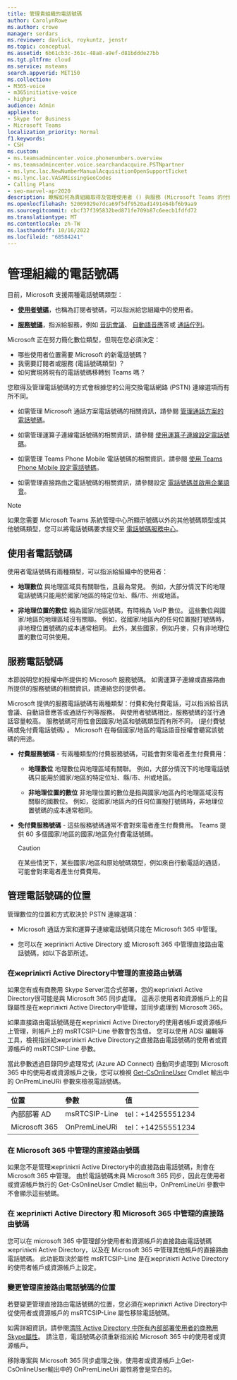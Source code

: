 ```yaml
---
title: 管理貴組織的電話號碼
author: CarolynRowe
ms.author: crowe
manager: serdars
ms.reviewer: davlick, roykuntz, jenstr
ms.topic: conceptual
ms.assetid: 6b61cb3c-361c-48a8-a9ef-d81bddde27bb
ms.tgt.pltfrm: cloud
ms.service: msteams
search.appverid: MET150
ms.collection:
- M365-voice
- m365initiative-voice
- highpri
audience: Admin
appliesto:
- Skype for Business
- Microsoft Teams
localization_priority: Normal
f1.keywords:
- CSH
ms.custom:
- ms.teamsadmincenter.voice.phonenumbers.overview
- ms.teamsadmincenter.voice.searchandacquire.PSTNpartner
- ms.lync.lac.NewNumberManualAcquisitionOpenSupportTicket
- ms.lync.lac.VASAMissingGeoCodes
- Calling Plans
- seo-marvel-apr2020
description: 瞭解如何為貴組織取得及管理使用者 () 與服務 (Microsoft Teams 的付費和免付費) 電話號碼。
ms.openlocfilehash: 52069029e7dca69f5df9520ad1491464bf6b9aa9
ms.sourcegitcommit: cbcf37f395832bed871fe709b87c6eecb1fdfd72
ms.translationtype: MT
ms.contentlocale: zh-TW
ms.lasthandoff: 10/16/2022
ms.locfileid: "68584241"
---
```

# <a name="manage-telephone-numbers-for-your-organization"></a>管理組織的電話號碼

目前，Microsoft 支援兩種電話號碼類型： 

- [**使用者號碼**](#user-telephone-numbers)，也稱為訂閱者號碼，可以指派給您組織中的使用者。

- [**服務號碼**](#service-telephone-numbers)，指派給服務，例如 [音訊會議](deploy-audio-conferencing-teams-landing-page.md)、 [自動語音應](plan-auto-attendant-call-queue.md)答或 [通話佇列](plan-auto-attendant-call-queue.md)。

Microsoft 正在努力簡化數位類型，但現在您必須決定：

- 哪些使用者位置需要 Microsoft 的新電話號碼？
- 我需要訂閱者或服務 (電話號碼類型) ？
- 如何實現將現有的電話號碼移轉到 Teams 嗎？

您取得及管理電話號碼的方式會根據您的公用交換電話網路 (PSTN) 連線選項而有所不同。

- 如需管理 Microsoft 通話方案電話號碼的相關資訊，請參閱 [管理通話方案的電話號碼](manage-phone-numbers-for-your-organization/manage-phone-numbers-for-your-organization.md)。

- 如需管理運算子連線電話號碼的相關資訊，請參閱 [使用運算子連線設定電話號碼](operator-connect-configure.md#set-up-phone-numbers)。

- 如需管理 Teams Phone Mobile 電話號碼的相關資訊，請參閱 [使用 Teams Phone Mobile 設定電話號碼](operator-connect-mobile-configure.md#set-up-phone-numbers)。

- 如需管理直接路由之電話號碼的相關資訊，請參閱設定 [電話號碼並啟用企業語音](direct-routing-enable-users.md#configure-the-phone-number-and-enable-enterprise-voice)。




> [!NOTE]
> 如果您需要 Microsoft Teams 系統管理中心所顯示號碼以外的其他號碼類型或其他號碼類型，您可以將電話號碼要求提交至 [電話號碼服務中心](https://pstnsd.powerappsportals.com/)。

## <a name="user-telephone-numbers"></a>使用者電話號碼

使用者電話號碼有兩種類型，可以指派給組織中的使用者：  
    
- **地理數位** 與地理區域具有關聯性，且最為常見。 例如，大部分情況下的地理電話號碼只能用於國家/地區的特定位址、縣/市、州或地區。
    
- **非地理位置的數位** 稱為國家/地區號碼，有時稱為 VoIP 數位。 這些數位與國家/地區的地理區域沒有關聯。 例如，從國家/地區內的任何位置撥打號碼時，非地理位置號碼的成本通常相同。 此外，某些國家，例如丹麥，只有非地理位置的數位可供使用。


## <a name="service-telephone-numbers"></a>服務電話號碼  

本節說明您的授權中所提供的 Microsoft 服務號碼。 如需運算子連線或直接路由所提供的服務號碼的相關資訊，請連絡您的提供者。 

Microsoft 提供的服務電話號碼有兩種類型：付費和免付費電話，可以指派給音訊會議、自動語音應答或通話佇列等服務。 與使用者號碼相比，服務號碼的並行通話容量較高。 服務號碼可用性會因國家/地區和號碼類型而有所不同， (是付費號碼或免付費電話號碼) 。 Microsoft 在每個國家/地區的電話語音授權會聽寫該號碼的用途。
    
 - **付費服務號碼** - 有兩種類型的付費服務號碼，可能會對來電者產生付費費用：
    
   - **地理數位** 地理數位與地理區域有關聯。 例如，大部分情況下的地理電話號碼只能用於國家/地區的特定位址、縣/市、州或地區。
        
   - **非地理位置的數位** 非地理位置的數位是指與國家/地區內的地理區域沒有關聯的國數位。 例如，從國家/地區內的任何位置撥打號碼時，非地理位置號碼的成本通常相同。
   
- **免付費服務號碼** - 這些服務號碼通常不會對來電者產生付費費用。 Teams 提供 60 多個國家/地區的國家/地區免付費電話號碼。
    
    > [!CAUTION]
    > 在某些情況下，某些國家/地區和原始號碼類型，例如來自行動電話的通話，可能會對來電者產生付費費用。 

## <a name="where-phone-numbers-are-managed"></a>管理電話號碼的位置

管理數位的位置和方式取決於 PSTN 連線選項：

- Microsoft 通話方案和運算子連線電話號碼只能在 Microsoft 365 中管理。

- 您可以在 жергілікті Active Directory 或 Microsoft 365 中管理直接路由電話號碼，如以下各節所述。

### <a name="direct-routing-numbers-managed-in-an-on-premises-active-directory"></a>在жергілікті Active Directory中管理的直接路由號碼

如果您有或有商務用 Skype Server混合式部署，您的жергілікті Active Directory很可能是與 Microsoft 365 同步處理。 這表示使用者和資源帳戶上的目錄屬性是在жергілікті Active Directory中管理，並同步處理到 Microsoft 365。

如果直接路由電話號碼是在жергілікті Active Directory的使用者帳戶或資源帳戶上管理，則帳戶上的 msRTCSIP-Line 參數會包含值。 您可以使用 ADSI 編輯等工具，檢視指派給жергілікті Active Directory之直接路由電話號碼的使用者或資源帳戶的 msRTCSIP-Line 參數。   

當此參數透過目錄同步處理常式 (Azure AD Connect) 自動同步處理到 Microsoft 365 中的使用者或資源帳戶之後，您可以檢視 [Get-CsOnlineUser](/powershell/module/skype/get-csonlineuser) Cmdlet 輸出中的 OnPremLineURi 參數來檢視電話號碼。

| 位置 | 參數 | 值 |
| :------------| :-------| :---------|
| 內部部署 AD | msRTCSIP-Line | tel：+14255551234 |
| Microsoft 365 | OnPremLineURi | tel：+14255551234 |

### <a name="direct-routing-numbers-managed-in-microsoft-365"></a>在 Microsoft 365 中管理的直接路由號碼

如果您不是管理жергілікті Active Directory中的直接路由電話號碼，則會在 Microsoft 365 中管理。 由於電話號碼未與 Microsoft 365 同步，因此在使用者或資源帳戶執行的 Get-CsOnlineUser Cmdlet 輸出中，OnPremLineUri 參數中不會顯示這些號碼。

### <a name="direct-routing-numbers-managed-in-both-an-on-premises-active-directory-and-microsoft-365"></a>在 жергілікті Active Directory 和 Microsoft 365 中管理的直接路由號碼

您可以在 microsoft 365 中管理部分使用者和資源帳戶的直接路由電話號碼 жергілікті Active Directory，以及在 Microsoft 365 中管理其他帳戶的直接路由電話號碼。 此功能取決於屬性 msRTCSIP-Line 是在жергілікті Active Directory的使用者帳戶或資源帳戶上設定。    

### <a name="change-where-direct-routing-phone-numbers-are-managed"></a>變更管理直接路由電話號碼的位置

若要變更管理直接路由電話號碼的位置，您必須在жергілікті Active Directory中從使用者或資源帳戶的 msRTCSIP-Line 屬性移除電話號碼。   

如需詳細資訊，請參閱[清除 Active Directory 中所有內部部署使用者的商務用 Skype屬性](/skypeforbusiness/hybrid/cloud-consolidation-managing-attributes#method-2---clear-skype-for-business-attributes-for-all-on-premises-users-in-active-directory.md)。 請注意，電話號碼必須重新指派給 Microsoft 365 中的使用者或資源帳戶。

移除專案與 Microsoft 365 同步處理之後，使用者或資源帳戶上Get-CsOnlineUser輸出中的 OnPremLineUri 屬性將會是空白的。 

